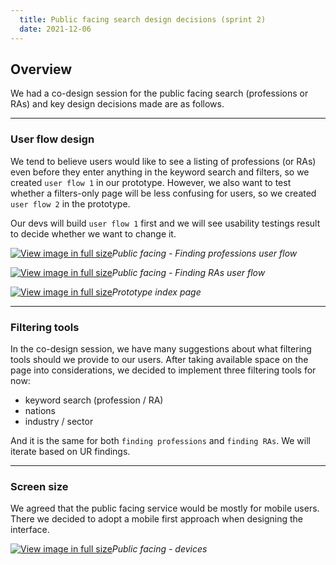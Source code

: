```yaml
---
  title: Public facing search design decisions (sprint 2)
  date: 2021-12-06
---
```


## Overview 

We had a co-design session for the public facing search (professions or RAs) and key design decisions made are as follows.

--- 

### User flow design

We tend to believe users would like to see a listing of professions (or RAs) even before they enter anything in the keyword search and filters, so we created `user flow 1` in our prototype. However, we also want to test whether a filters-only page will be less confusing for users, so we created `user flow 2` in the prototype. 

Our devs will build `user flow 1` first and we will see usability testings result to decide whether we want to change it. 


[![View image in full size](01.png)](01.png)*Public facing - Finding professions user flow*

[![View image in full size](02.png)](02.png)*Public facing - Finding RAs user flow*

[![View image in full size](prototype-index-page.png)](prototype-index-page.png)*Prototype index page*

--- 

### Filtering tools

In the co-design session, we have many suggestions about what filtering tools should we provide to our users. After taking available space on the page into considerations, we decided to implement three filtering tools for now:
* keyword search (profession / RA)
* nations
* industry / sector

And it is the same for both `finding professions` and `finding RAs`. We will iterate based on UR findings. 

--- 

### Screen size

We agreed that the public facing service would be mostly for mobile users. There we decided to adopt a mobile first approach when designing the interface.

[![View image in full size](03.png)](03.png)*Public facing - devices*
